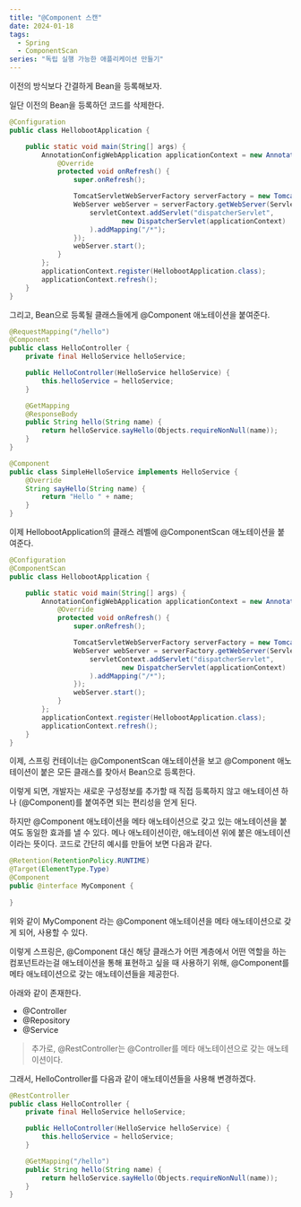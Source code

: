 ```yaml
---
title: "@Component 스캔"
date: 2024-01-18
tags:
  - Spring
  - ComponentScan
series: "독립 실행 가능한 애플리케이션 만들기"
---
```


이전의 방식보다 간결하게 Bean을 등록해보자.

일단 이전의 Bean을 등록하던 코드를 삭제한다.
```java
@Configuration
public class HellobootApplication {

    public static void main(String[] args) {
        AnnotationConfigWebApplication applicationContext = new AnnotationConfigWebApplicationContext() {
            @Override
            protected void onRefresh() {
                super.onRefresh();

                TomcatServletWebServerFactory serverFactory = new TomcatServletWebServerFactory();
                WebServer webServer = serverFactory.getWebServer(ServletContext -> {
                    servletContext.addServlet("dispatcherServlet",
                            new DispatcherServlet(applicationContext)
                    ).addMapping("/*");
                });
                webServer.start();
            }
        };
        applicationContext.register(HellobootApplication.class);
        applicationContext.refresh();
    }
}
```

그리고, Bean으로 등록될 클래스들에게 @Component 애노테이션을 붙여준다.

```java
@RequestMapping("/hello")
@Component
public class HelloController {
    private final HelloService helloService;

    public HelloController(HelloService helloService) {
        this.helloService = helloService;
    }

    @GetMapping
    @ResponseBody
    public String hello(String name) {
        return helloService.sayHello(Objects.requireNonNull(name));
    }
}
```

```java
@Component
public class SimpleHelloService implements HelloService {
    @Override
    String sayHello(String name) {
        return "Hello " + name;
    }
}
```

이제 HellobootApplication의 클래스 레벨에 @ComponentScan 애노테이션을 붙여준다.

```java
@Configuration
@ComponentScan
public class HellobootApplication {

    public static void main(String[] args) {
        AnnotationConfigWebApplication applicationContext = new AnnotationConfigWebApplicationContext() {
            @Override
            protected void onRefresh() {
                super.onRefresh();

                TomcatServletWebServerFactory serverFactory = new TomcatServletWebServerFactory();
                WebServer webServer = serverFactory.getWebServer(ServletContext -> {
                    servletContext.addServlet("dispatcherServlet",
                            new DispatcherServlet(applicationContext)
                    ).addMapping("/*");
                });
                webServer.start();
            }
        };
        applicationContext.register(HellobootApplication.class);
        applicationContext.refresh();
    }
}
```

이제, 스프링 컨테이너는 @ComponentScan 애노테이션을 보고 @Component 애노테이션이 붙은 모든 클래스를 찾아서 Bean으로 등록한다.

이렇게 되면, 개발자는 새로운 구성정보를 추가할 때 직접 등록하지 않고 애노테이션 하나 (@Component)를 붙여주면 되는 편리성을 얻게 된다.

하지만 @Component 애노테이션을 메타 애노테이션으로 갖고 있는 애노테이션을 붙여도 동일한 효과를 낼 수 있다.
메나 애노테이션이란, 애노테이션 위에 붙은 애노테이션이라는 뜻이다. 
코드로 간단히 예시를 만들어 보면 다음과 같다.
```java
@Retention(RetentionPolicy.RUNTIME)
@Target(ElementType.Type)
@Component
public @interface MyComponent {
    
}
```
위와 같이 MyComponent 라는 @Component 애노테이션을 메타 애노테이션으로 갖게 되어, 사용할 수 있다.

이렇게 스프링은, @Component 대신 해당 클래스가 어떤 계층에서 어떤 역할을 하는 컴포넌트라는걸 애노테이션을 통해 표현하고 싶을 때 사용하기 위해, @Component를 메타 애노테이션으로 갖는 애노테이션들을 제공한다.

아래와 같이 존재한다.
- @Controller
- @Repository
- @Service

> 추가로, @RestController는 @Controller를 메타 애노테이션으로 갖는 애노테이션이다.

그래서, HelloController를 다음과 같이 애노테이션들을 사용해 변경하겠다.
```java
@RestController
public class HelloController {
    private final HelloService helloService;

    public HelloController(HelloService helloService) {
        this.helloService = helloService;
    }

    @GetMapping("/hello")
    public String hello(String name) {
        return helloService.sayHello(Objects.requireNonNull(name));
    }
}
```
